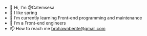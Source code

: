 - 👋 Hi, I’m @Catemsesa
- 👀 I  like spring
- 🌱 I’m currently learning Front-end programming and maintenance
- 💞️ I’m a Front-end engineers
- 📫 How to reach me brohawnbente@gmail.com


<!---
Catemsesa/Catemsesa is a ✨ special ✨ repository because its `README.md` (this file) appears on your GitHub profile.
You can click the Preview link to take a look at your changes.
--->

